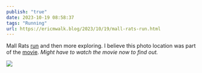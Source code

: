 ```yaml
---
publish: "true"
date: 2023-10-19 08:58:37
tags: "Running"
url: https://ericmwalk.blog/2023/10/19/mall-rats-run.html
---
```


Mall Rats [run](https://strava.com/activities/10067299959) and then more exploring. I believe this photo location was part of the [movie](https://en.m.wikipedia.org/wiki/Mallrats). *Might have to watch the movie now to find out.*

![](https://ericmwalk.blog/uploads/2023/1c710b45-0bc3-45de-b05d-d158a7b67c08.jpg)